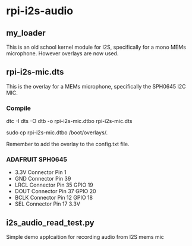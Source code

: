 # rpi-i2s-audio

## my_loader

This is an old school kernel module for I2S, specifically for a mono MEMs microphone. However overlays are now used.

## rpi-i2s-mic.dts

This is the overlay for a MEMs microphone, specifically the SPH0645 I2C MIC.

### Compile

dtc  -I dts -O dtb -o rpi-i2s-mic.dtbo  rpi-i2s-mic.dts

sudo cp rpi-i2s-mic.dtbo  /boot/overlays/.

Remember to add the overlay to the config.txt file.

### ADAFRUIT SPH0645

  - 3.3V Connector Pin 1
  - GND   Connector Pin 39
  - LRCL  Connector Pin 35 GPIO 19
  - DOUT  Connector Pin 37 GPIO 20
  - BCLK  Connector Pin 12 GPIO 18
  - SEL   Connector Pin 17 3.3V

## i2s_audio_read_test.py

Simple demo applcaition for recording audio from I2S mems mic
